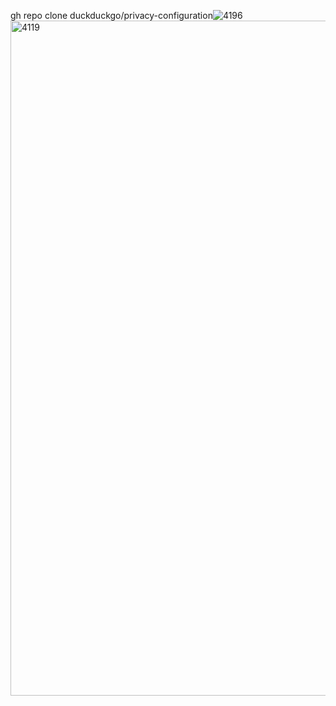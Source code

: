 gh repo clone duckduckgo/privacy-configuration![4196](https://github.com/user-attachments/assets/a3c22a3f-37b9-4327-9a28-823680e4cfb7)
<img width="1920" height="1080" alt="4119" src="https://github.com/user-attachments/assets/34156da7-9e83-43af-b39a-77664c3c0b5c" />
